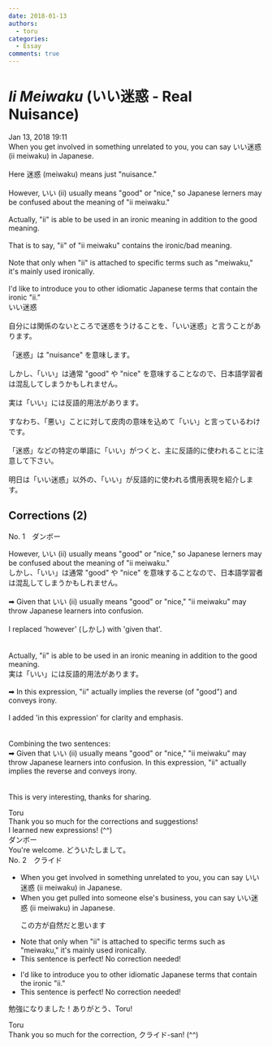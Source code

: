 ```yaml
---
date: 2018-01-13
authors:
  - toru
categories:
  - Essay
comments: true
---
```


# <strong><em>Ii Meiwaku</strong></em> (いい迷惑 - Real Nuisance)
<div class="date">Jan 13, 2018 19:11</div>
<div id="post"><div id="body_show_ori">
When you get involved in something unrelated to you, you can say いい迷惑 (ii meiwaku) in Japanese.<br/><br/>Here 迷惑 (meiwaku) means just "nuisance."<br/><br/>However, いい (ii) usually means "good" or "nice," so Japanese lerners may be confused about the meaning of "ii meiwaku."<br/><br/>Actually, "ii" is able to be used in an ironic meaning in addition to the good meaning.<br/><br/>That is to say, "ii" of "ii meiwaku" contains the ironic/bad meaning.<br/><br/>Note that only when "ii" is attached to specific terms such as "meiwaku," it's mainly used ironically.<br/><br/>I'd like to introduce you to other idiomatic Japanese terms that contain the ironic "ii."
</div></div>

<!-- more -->

<div id="post_ja"><div id="body_show_mo">
いい迷惑<br/><br/>自分には関係のないところで迷惑をうけることを、「いい迷惑」と言うことがあります。<br/><br/>「迷惑」は "nuisance" を意味します。<br/><br/>しかし、「いい」は通常 "good" や "nice" を意味することなので、日本語学習者は混乱してしまうかもしれません。<br/><br/>実は「いい」には反語的用法があります。<br/><br/>すなわち、「悪い」ことに対して皮肉の意味を込めて「いい」と言っているわけです。<br/><br/>「迷惑」などの特定の単語に「いい」がつくと、主に反語的に使われることに注意して下さい。<br/><br/>明日は「いい迷惑」以外の、「いい」が反語的に使われる慣用表現を紹介します。
</div></div>

## Corrections (2)
<div id="block"><div class="first_name"> No. 1　<span class="just_name">ダンボー</span></div><div id="block2">
<p class="comment_small">
 However, いい (ii) usually means "good" or "nice," so Japanese lerners may be confused about the meaning of "ii meiwaku."
 <br/>
 しかし、「いい」は通常 "good" や "nice" を意味することなので、日本語学習者は混乱してしまうかもしれません。
 <br/>
 <br/>
 ➡ Given that いい (ii) usually means "good" or "nice," "ii meiwaku" may throw Japanese learners into confusion.
 <br/>
 <br/>
 I replaced 'however' (しかし) with 'given that'.
 <br/>
 <br/>
 <br/>
 Actually, "ii" is able to be used in an ironic meaning in addition to the good meaning.
 <br/>
 実は「いい」には反語的用法があります。
 <br/>
 <br/>
 ➡ In this expression, "ii" actually implies the reverse (of "good") and conveys irony.
 <br/>
 <br/>
 I added 'in this expression' for clarity and emphasis.
 <br/>
 <br/>
 <br/>
 Combining the two sentences:
 <br/>
 ➡ Given that いい (ii) usually means "good" or "nice," "ii meiwaku" may throw Japanese learners into confusion. In this expression, "ii" actually implies the reverse and conveys irony.
 <br/>
 <br/>
 <br/>
 This is very interesting, thanks for sharing.
</p>

</div><div class="name"><span class="just_name">Toru</span><br>
Thank you so much for the corrections and suggestions!<br/>I learned new expressions! (^^)
</div>
<div class="name"><span class="just_name">ダンボー</span><br>
You're welcome. どういたしまして。
</div>
</div>
<div id="block"><div class="first_name"> No. 2　<span class="just_name">クライド</span></div><div id="block2">
<ul class="correction_field">
<li class="incorrect">When you get involved in something unrelated to you, you can say いい迷惑 (ii meiwaku) in Japanese.</li>
<li class="corrected correct">
When you get <span class="f_blue">pulled into someone else's business,</span> you can say いい迷惑 (ii meiwaku) in Japanese.
<p class="correction_comment">この方が自然だと思います</p>
</li>
</ul>
<ul class="correction_field">
<li class="incorrect">Note that only when "ii" is attached to specific terms such as "meiwaku," it's mainly used ironically.</li>
<li class="corrected perfect">This sentence is perfect! No correction needed!</li>
</ul>
<ul class="correction_field">
<li class="incorrect">I'd like to introduce you to other idiomatic Japanese terms that contain the ironic "ii."</li>
<li class="corrected perfect">This sentence is perfect! No correction needed!</li>
</ul>
<p class="comment_small">
 勉強になりました！ありがとう、Toru!
</p>

</div><div class="name"><span class="just_name">Toru</span><br>
Thank you so much for the correction, クライド-san! (^^)
</div>
</div>
